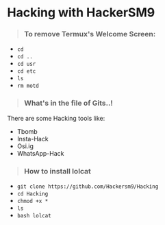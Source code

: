 # Hacking with HackerSM9
>### To remove Termux's Welcome Screen:
- `cd`
- `cd ..`
- `cd usr`
- `cd etc`
- `ls`
- `rm motd`

>### What's in the file of Gits..! 
There are some Hacking tools like:
* Tbomb
* Insta-Hack
* Osi.ig
* WhatsApp-Hack

>### How to install lolcat
* `git clone https://github.com/Hackersm9/Hacking`
* `cd Hacking` 
* `chmod +x *`
* `ls`
* `bash lolcat`


